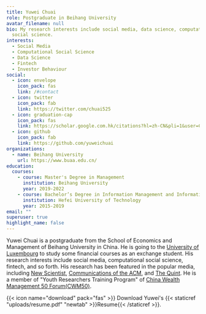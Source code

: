 ```yaml
---
title: Yuwei Chuai
role: Postgraduate in Beihang University
avatar_filename: null
bio: My research interests include social media, data science, computational
  social science.
interests:
  - Social Media
  - Computational Social Science
  - Data Science
  - Fintech
  - Investor Behaviour
social:
  - icon: envelope
    icon_pack: fas
    link: /#contact
  - icon: twitter
    icon_pack: fab
    link: https://twitter.com/chuai525
  - icon: graduation-cap
    icon_pack: fas
    link: https://scholar.google.com.hk/citations?hl=zh-CN&pli=1&user=C_1EKy0AAAAJ
  - icon: github
    icon_pack: fab
    link: https://github.com/yuweichuai
organizations:
  - name: Beihang University
    url: https://www.buaa.edu.cn/
education:
  courses:
    - course: Master's Degree in Management
      institution: Beihang University
      year: 2019-2022
    - course: Bachelor’s Degree in Information Management and Information System
      institution: Hefei University of Technology
      year: 2015-2019
email: ""
superuser: true
highlight_name: false
---
```


Yuwei Chuai is a postgraduate from the School of Economics and Management of Beihang University in China. He is going to the [University of Luxembourg](https://wwwen.uni.lu/) to study some financial courses as an exchange student. His research interests include social media, computational social science, fintech, and so forth. His research has been featured in the popular media, including [New Scientist](https://www.newscientist.com/article/2242452-fake-news-gets-shared-more-when-it-is-angry-and-anxiety-inducing/), [Communications of the ACM](https://cacm.acm.org/news/245394-fake-news-gets-shared-more-when-it-is-angry-anxiety-inducing/fulltext), and [The Quint](https://www.thequint.com/news/webqoof/mood-emotional-state-make-you-fall-for-online-misinformation). He is a member of "Youth Researchers Training Program" of [China Wealth Management 50 Forum(CWM50)](http://www.cwm50.cn/).

{{< icon name="download" pack="fas" >}} Download Yuwei's {{< staticref "uploads/resume.pdf" "newtab" >}}Resume{{< /staticref >}}.

